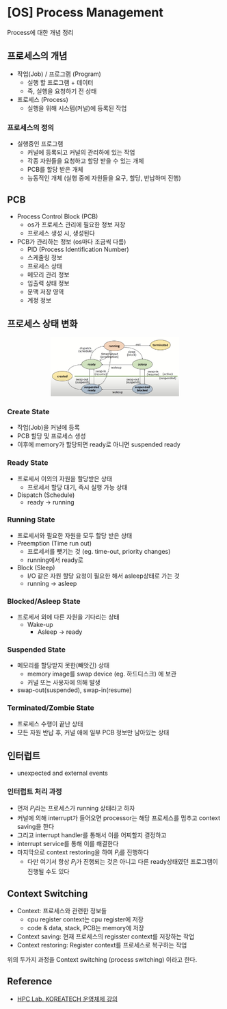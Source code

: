 # [OS] Process Management


Process에 대한 개념 정리

<!--more-->
## 프로세스의 개념
- 작업(Job) / 프로그램 (Program)
  - 실행 할 프로그램 + 데이터
  - 즉, 실행을 요청하기 전 상태
- 프로세스 (Process)
  - 실행을 위해 시스템(커널)에 등록된 작업

### 프로세스의 정의
- 실행중인 프로그램
  - 커널에 등록되고 커널의 관리하에 있는 작업
  - 각종 자원들을 요청하고 할당 받을 수 있는 개체
  - PCB를 할당 받은 개체
  - 능동적인 개체 (실행 중에 자원들을 요구, 할당, 반납하며 진행)

## PCB
- Process Control Block (PCB)
  - os가 프로세스 관리에 필요한 정보 저장
  - 프로세스 생성 시, 생성된다
- PCB가 관리하는 정보 (os마다 조금씩 다름)
  - PID (Process Identification Number)
  - 스케줄링 정보
  - 프로세스 상태
  - 메모리 관리 정보
  - 입출력 상태 정보
  - 문맥 저장 영역
  - 계정 정보

## 프로세스 상태 변화
<center>
    <img src="https://github.com/minsoo9506/blog/blob/master/static/blog-imgs/os_Lec03_01.png?raw=true"  width="300">
</center>

### Create State
- 작업(Job)을 커널에 등록
- PCB 할당 및 프로세스 생성
- 이후에 memory가 할당되면 ready로 아니면 suspended ready

### Ready State
- 프로세서 이외의 자원을 할당받은 상태
  - 프로세서 할당 대기, 즉시 실행 가능 상태
- Dispatch (Schedule)
  - ready -> running

### Running State
- 프로세서와 필요한 자원을 모두 할당 받은 상태
- Preemption (Time run out)
  - 프로세서를 뺏기는 것 (eg. time-out, priority changes)
  - running에서 ready로
- Block (Sleep)
  - I/O 같은 자원 할당 요청이 필요한 해서 asleep상태로 가는 것
  - running -> asleep

### Blocked/Asleep State
- 프로세서 외에 다른 자원을 기다리는 상태
  - Wake-up
    - Asleep -> ready

### Suspended State
- 메모리를 할당받지 못한(빼앗긴) 상태
  - memory image를 swap device (eg. 하드디스크)
에 보관
  - 커널 또는 사용자에 의해 발생
- swap-out(suspended), swap-in(resume)

### Terminated/Zombie State
- 프로세스 수행이 끝난 상태
- 모든 자원 반납 후, 커널 애에 일부 PCB 정보만 남아있는 상태

## 인터럽트
- unexpected and external events

### 인터럽트 처리 과정
- 먼저 $P_i$라는 프로세스가 running 상태라고 하자
- 커널에 의해 interrupt가 들어오면 processor는 해당 프로세스를 멈추고 context saving을 한다
- 그리고 interrupt handler를 통해서 이를 어찌할지 결정하고
- interrupt service를 통해 이를 해결한다
- 마지막으로 context restoring을 하여 $P_i$를 진행하다
  - 다만 여기서 항상 $P_i$가 진행되는 것은 아니고 다른 ready상태였던 프로그램이 진행될 수도 있다

## Context Switching
- Context: 프로세스와 관련한 정보들
  - cpu register context는 cpu register에 저장
  - code & data, stack, PCB는 memory에 저장
- Context saving: 현재 프로세스의 regisster context를 저장하는 작업
- Context restoring: Register context를 프로세스로 복구하는 작업

위의 두가지 과정을 Context switching (process switching) 이라고 한다.

## Reference
- [HPC Lab. KOREATECH 운영체제 강의](https://www.youtube.com/playlist?list=PLBrGAFAIyf5rby7QylRc6JxU5lzQ9c4tN)

